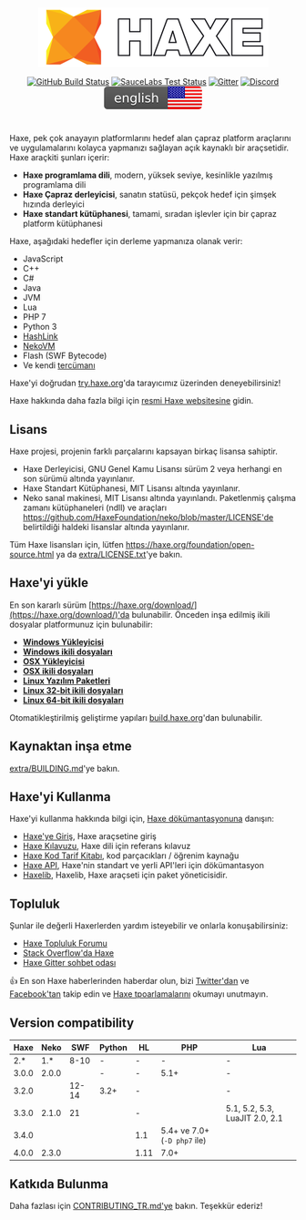 <p align="center">
  <a href="https://haxe.org/" title="haxe.org"><img src="https://github.com/HaxeFoundation/haxe/blob/development/extra/images/Readme.png" /></a>
</p>

<p align="center">
	<a href="https://github.com/HaxeFoundation/haxe/actions"><img src="https://github.com/HaxeFoundation/haxe/workflows/CI/badge.svg" alt="GitHub Build Status"></a>
	<a href="https://saucelabs.com/u/haxe"><img src="https://saucelabs.com/buildstatus/haxe" alt="SauceLabs Test Status"></a>
	<a href="https://gitter.im/HaxeFoundation/haxe?utm_source=badge&amp;utm_medium=badge&amp;utm_campaign=pr-badge"><img src="https://badges.gitter.im/Join%20Chat.svg" alt="Gitter"></a>
	<a href="https://discordapp.com/invite/0uEuWH3spjck73Lo"><img src="https://img.shields.io/discord/162395145352904705.svg?logo=discord" alt="Discord"></a>
	<a href="README.md" alt="english"><img src="https://github.com/neondev27/flag-badges/blob/main/badges/US.svg"></a>
</p>

#
Haxe, pek çok anayayın platformlarını hedef alan çapraz platform araçlarını ve uygulamalarını kolayca yapmanızı sağlayan açık kaynaklı bir araçsetidir. Haxe araçkiti şunları içerir:

 * **Haxe programlama dili**, modern, yüksek seviye, kesinlikle yazılmış programlama dili
 * **Haxe Çapraz derleyicisi**, sanatın statüsü, pekçok hedef için şimşek hızında derleyici
 * **Haxe standart kütüphanesi**, tamami, sıradan işlevler için bir çapraz platform kütüphanesi

<!--Haxe is an open source toolkit that allows you to easily build cross-platform tools and applications that target many mainstream platforms. The Haxe toolkit includes:

 * **The Haxe programming language**, a modern, high-level, strictly-typed programming language
 * **The Haxe cross-compiler**, a state-of-the-art, lightning-speed compiler for many targets
 * **The Haxe standard library**, a complete, cross-platform library of common functionality-->

Haxe, aşağıdaki hedefler için derleme yapmanıza olanak verir:

 * JavaScript
 * C++
 * C#
 * Java
 * JVM
 * Lua
 * PHP 7
 * Python 3
 * [HashLink](https://hashlink.haxe.org/)
 * [NekoVM](https://nekovm.org/)
 * Flash (SWF Bytecode)
 * Ve kendi [tercümanı](https://haxe.org/blog/eval/)

<!--Haxe allows you to compile for the following targets:

 * JavaScript
 * C++
 * C#
 * Java
 * JVM
 * Lua
 * PHP 7
 * Python 3
 * [HashLink](https://hashlink.haxe.org/)
 * [NekoVM](https://nekovm.org/)
 * Flash (SWF Bytecode)
 * And its own [interpreter](https://haxe.org/blog/eval/)-->

Haxe'yi doğrudan [try.haxe.org](https://try.haxe.org)'da tarayıcımız üzerinden deneyebilirsiniz!

Haxe hakkında daha fazla bilgi için [resmi Haxe websitesine](https://haxe.org) gidin.

<!--You can try Haxe directly from your browser at [try.haxe.org](https://try.haxe.org)!

For more information about Haxe, head to the [official Haxe website](https://haxe.org).-->
## Lisans

Haxe projesi, projenin farklı parçalarını kapsayan birkaç lisansa sahiptir.

 * Haxe Derleyicisi, GNU Genel Kamu Lisansı sürüm 2 veya herhangi en son sürümü altında yayınlanır.
 * Haxe Standart Kütüphanesi, MIT Lisansı altında yayınlanır.
 * Neko sanal makinesi, MIT Lisansı altında yayınlandı. Paketlenmiş çalışma zamanı kütüphaneleri (ndll) ve araçları https://github.com/HaxeFoundation/neko/blob/master/LICENSE'de belirtildiği haldeki lisanslar altında yayınlanır.

Tüm Haxe lisansları için, lütfen https://haxe.org/foundation/open-source.html ya da [extra/LICENSE.txt](extra/LICENSE.txt)'ye bakın.

<!--## License

The Haxe project has several licenses, covering different parts of the projects.

 * The Haxe compiler is released under the GNU General Public License version 2 or any later version.
 * The Haxe standard library is released under the MIT license.
 * The Neko virtual machine is released under the MIT license. Its bundled runtime libraries (ndll) and tools are released under open source licenses as described in https://github.com/HaxeFoundation/neko/blob/master/LICENSE

For the complete Haxe licenses, please see https://haxe.org/foundation/open-source.html or [extra/LICENSE.txt](extra/LICENSE.txt).-->
## Haxe'yi yükle

En son kararlı sürüm [https://haxe.org/download/](https://haxe.org/download/)'da bulunabilir. Önceden inşa edilmiş ikili dosyalar platformunuz için bulunabilir:

 * **[Windows Yükleyicisi](https://haxe.org/download/file/latest/haxe-latest-win.exe/)**
 * **[Windows ikili dosyaları](https://haxe.org/download/file/latest/haxe-latest-win.zip/)**
 * **[OSX Yükleyicisi](https://haxe.org/download/file/latest/haxe-latest-osx-installer.pkg/)**
 * **[OSX ikili dosyaları](https://haxe.org/download/file/latest/haxe-latest-osx.tar.gz/)**
 * **[Linux Yazılım Paketleri](https://haxe.org/download/linux/)**
 * **[Linux 32-bit ikili dosyaları](https://haxe.org/download/file/latest/haxe-latest-linux32.tar.gz/)**
 * **[Linux 64-bit ikili dosyaları](https://haxe.org/download/file/latest/haxe-latest-linux64.tar.gz/)**

Otomatikleştirilmiş geliştirme yapıları [build.haxe.org](http://build.haxe.org)'dan bulunabilir.

<!--## Installing Haxe

The latest stable release is available at [https://haxe.org/download/](https://haxe.org/download/). Pre-built binaries are available for your platform:

 * **[Windows installer](https://haxe.org/download/file/latest/haxe-latest-win.exe/)**
 * **[Windows binaries](https://haxe.org/download/file/latest/haxe-latest-win.zip/)**
 * **[OSX installer](https://haxe.org/download/file/latest/haxe-latest-osx-installer.pkg/)**
 * **[OSX binaries](https://haxe.org/download/file/latest/haxe-latest-osx.tar.gz/)**
 * **[Linux Software Packages](https://haxe.org/download/linux/)**
 * **[Linux 32-bit binaries](https://haxe.org/download/file/latest/haxe-latest-linux32.tar.gz/)**
 * **[Linux 64-bit binaries](https://haxe.org/download/file/latest/haxe-latest-linux64.tar.gz/)**

Automated development builds are available from [build.haxe.org](http://build.haxe.org).-->
<!--## Building from source

See [extra/BUILDING.md](extra/BUILDING.md).-->
## Kaynaktan inşa etme

[extra/BUILDING.md](extra/BUILDING.md)'ye bakın.

## Haxe'yi Kullanma

Haxe'yi kullanma hakkında bilgi için, [Haxe dökümantasyonuna](https://haxe.org/documentation/) danışın:

 * [Haxe'ye Giriş](https://haxe.org/documentation/introduction/), Haxe araçsetine giriş
 * [Haxe Kılavuzu](https://haxe.org/manual/), Haxe dili için referans kılavuz
 * [Haxe Kod Tarif Kitabı](https://code.haxe.org), kod parçacıkları / öğrenim kaynağu
 * [Haxe API](https://api.haxe.org), Haxe'nin standart ve yerli API'leri için dökümantasyon
 * [Haxelib](https://lib.haxe.org), Haxelib, Haxe araçseti için paket yöneticisidir.
<!--## Using Haxe

For information on using Haxe, consult the [Haxe documentation](https://haxe.org/documentation/):

 * [Haxe Introduction](https://haxe.org/documentation/introduction/), an introduction to the Haxe toolkit
 * [The Haxe Manual](https://haxe.org/manual/), the reference manual for the Haxe language
 * [Haxe Code Cookbook](https://code.haxe.org), code snippets / learning resource
 * [Haxe API](https://api.haxe.org), documentation for the Haxe standard and native APIs
 * [Haxelib](https://lib.haxe.org), Haxelib is the package manager for the Haxe Toolkit.-->
## Topluluk

Şunlar ile değerli Haxerlerden yardım isteyebilir ve onlarla konuşabilirsiniz:

 * [Haxe Topluluk Forumu](http://community.haxe.org)
 * [Stack Overflow'da Haxe](https://stackoverflow.com/questions/tagged/haxe)
 * [Haxe Gitter sohbet odası](https://gitter.im/HaxeFoundation/haxe/)

:+1: En son Haxe haberlerinden haberdar olun, bizi [Twitter'dan](https://twitter.com/haxelang) ve [Facebook'tan](https://www.facebook.com/haxe.org) takip edin ve [Haxe tpoarlamalarını](https://haxe.io/) okumayı unutmayın.
 <!--## Community

You can get help and talk with fellow Haxers from around the world via:

 * [Haxe Community Forum](http://community.haxe.org)
 * [Haxe on Stack Overflow](https://stackoverflow.com/questions/tagged/haxe)
 * [Haxe Gitter chatroom](https://gitter.im/HaxeFoundation/haxe/)
 
:+1: Get notified of the latest Haxe news, follow us on [Twitter](https://twitter.com/haxelang), [Facebook](https://www.facebook.com/haxe.org) and don't forget to read the [Haxe roundups](https://haxe.io/).-->

## Version compatibility

Haxe            | Neko  | SWF   | Python | HL   | PHP  | Lua |
--------------- | ----- | ----- | ------ | ---- | ---- | --- |
2.*             | 1.*   | 8-10  | -      | -    | -    | -   |
3.0.0           | 2.0.0 |       | -      | -    | 5.1+ | -   |
3.2.0           |       | 12-14 | 3.2+   | -    |      | -   |
3.3.0           | 2.1.0 | 21    |        | -    |      | 5.1, 5.2, 5.3, LuaJIT 2.0, 2.1 |
3.4.0           |       |       |        | 1.1  | 5.4+ ve 7.0+ (`-D php7` ile) |     |
4.0.0           | 2.3.0 |       |        | 1.11 | 7.0+ |     |

## Katkıda Bulunma

Daha fazlası için [CONTRIBUTING_TR.md'ye](CONTRIBUTING.md) bakın. Teşekkür ederiz!

<!--## Contributing

See [CONTRIBUTING.md](CONTRIBUTING.md) for more. Thank you!-->
